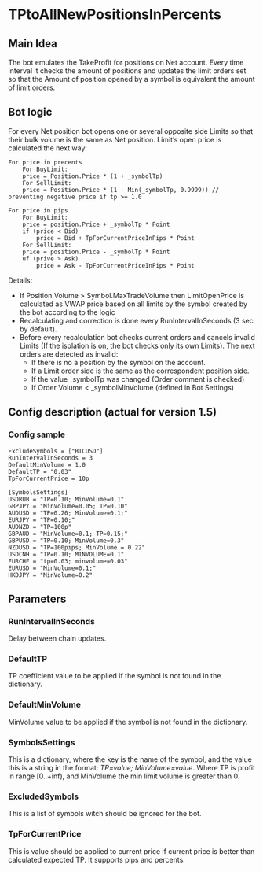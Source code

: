 ﻿TPtoAllNewPositionsInPercents
===========

## Main Idea
The bot emulates the TakeProfit for positions on Net account. Every time interval it checks the amount of positions and updates the limit orders set so that the Amount of position opened by a symbol is equivalent the amount of limit orders.

## Bot logic
For every Net position bot opens one or several opposite side Limits so that their bulk volume is the same as Net position. 
Limit’s open price is calculated the next way:
```
For price in precents
    For BuyLimit:
    price = Position.Price * (1 + _symbolTp)
    For SellLimit:
    price = Position.Price * (1 - Min(_symbolTp, 0.9999)) // preventing negative price if tp >= 1.0

For price in pips
    For BuyLimit:
    price = position.Price + _symbolTp * Point
    if (price < Bid)
        price = Bid + TpForCurrentPriceInPips * Point
    For SellLimit:
    price = position.Price - _symbolTp * Point
    uf (prive > Ask)
        price = Ask - TpForCurrentPriceInPips * Point
```

Details:
* If Position.Volume > Symbol.MaxTradeVolume then LimitOpenPrice is calculated as VWAP price based on all limits by the symbol created by the bot according to the logic
* Recalculating and correction is done every RunIntervalInSeconds (3 sec by default). 
* Before every recalculation bot checks current orders and cancels invalid Limits (If the isolation is on, the bot checks only its own Limits). The next orders are detected as invalid: 
    *	If there is no a position by the symbol on the account.
    *	If a Limit order side is the same as the correspondent position side.
    *	If the value _symbolTp was changed (Order comment is checked)
    *	If Order Volume < _symbolMinVolume (defined in Bot Settings)


## Config description (actual for version 1.5)

### Config sample
```
ExcludeSymbols = ["BTCUSD"]
RunIntervalInSeconds = 3
DefaultMinVolume = 1.0
DefaultTP = "0.03"
TpForCurrentPrice = 10p

[SymbolsSettings]
USDRUB = "TP=0.10; MinVolume=0.1"
GBPJPY = "MinVolume=0.05; TP=0.10"
AUDUSD = "TP=0.20; MinVolume=0.1;"
EURJPY = "TP=0.10;"
AUDNZD = "TP=100p"
GBPAUD = "MinVolume=0.1; TP=0.15;"
GBPUSD = "TP=0.10; MinVolume=0.3"
NZDUSD = "TP=100pips; MinVolume = 0.22"
USDCNH = "TP=0.10; MINVOLUME=0.1"
EURCHF = "tp=0.03; minvolume=0.03"
EURUSD = "MinVolume=0.1;"
HKDJPY = "MinVolume=0.2"

```

## Parameters

### RunIntervalInSeconds
Delay between chain updates.

### DefaultTP
TP coefficient value to be applied if the symbol is not found in the dictionary.

### DefaultMinVolume
MinVolume value to be applied if the symbol is not found in the dictionary.

### SymbolsSettings
This is a dictionary, where the key is the name of the symbol, and the value this is a string in the format: *TP=value; MinVolume=value*. Where TP is profit in range [0..+inf), and MinVolume the min limit volume is greater than 0.

### ExcludedSymbols
This is a list of symbols witch should be ignored for the bot.

### TpForCurrentPrice
This is value should be applied to current price if current price is better than calculated expected TP. It supports pips and percents.